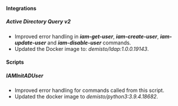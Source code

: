 
#### Integrations
##### Active Directory Query v2
- Improved error handling in ***iam-get-user***, ***iam-create-user***, ***iam-update-user*** and ***iam-disable-user*** commands.
- Updated the Docker image to: *demisto/ldap:1.0.0.19143*.


#### Scripts
##### IAMInitADUser
- Improved error handling for commands called from this script.
- Updated the docker image to *demisto/python3:3.9.4.18682*.
